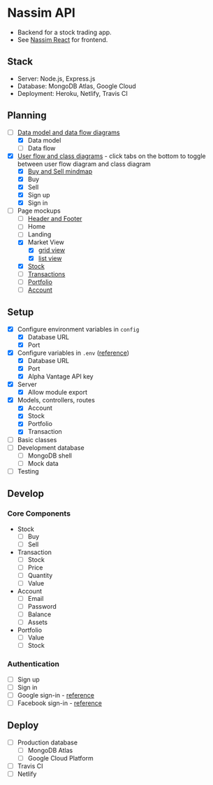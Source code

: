 # Nassim API
- Backend for a stock trading app.
- See [Nassim React](https://github.com/elainechan/nassim-react) for frontend.

## Stack
- Server: Node.js, Express.js
- Database: MongoDB Atlas, Google Cloud
- Deployment: Heroku, Netlify, Travis CI

## Planning
- [ ] [Data model and data flow diagrams](https://www.lucidchart.com/invitations/accept/a3d05af8-7701-45f3-9d95-aea6e53bf1fe)
	- [x] Data model
	- [ ] Data flow
- [x] [User flow and class diagrams](https://www.lucidchart.com/invitations/accept/b753933a-e61a-419a-bb17-512399382754) - click tabs on the bottom to toggle between user flow diagram and class diagram
	- [x] [Buy and Sell mindmap](https://www.mindmeister.com/1142330199?t=X3o3zAO1xb)
	- [x] Buy
	- [x] Sell
	- [x] Sign up
	- [x] Sign in
- [ ] Page mockups
	- [ ] [Header and Footer](https://wireframe.cc/)
	- [ ] Home
	- [ ] Landing
	- [x] Market View
		- [x] [grid view](https://wireframe.cc/6lapy6)
		- [x] [list view](https://wireframe.cc/8Wsa4O)
	- [x] [Stock](https://wireframe.cc/OLjSTq)
	- [ ] [Transactions]()
	- [ ] [Portfolio]()
	- [ ] [Account]()

## Setup
- [x] Configure environment variables in `config`
	- [x] Database URL
	- [x] Port
- [x] Configure variables in `.env` ([reference](https://www.npmjs.com/package/dotenv))
	- [x] Database URL
	- [x] Port
	- [x] Alpha Vantage API key
- [x] Server
	- [x] Allow module export
- [x] Models, controllers, routes
	- [x] Account
	- [x] Stock
	- [x] Portfolio
	- [x] Transaction
- [ ] Basic classes
- [ ] Development database
	- [ ] MongoDB shell
	- [ ] Mock data
- [ ] Testing

## Develop
### Core Components
- Stock
	- [ ] Buy
	- [ ] Sell
- Transaction
	- [ ] Stock
	- [ ] Price
	- [ ] Quantity
	- [ ] Value
- Account
	- [ ] Email
	- [ ] Password
	- [ ] Balance
	- [ ] Assets
- Portfolio
	- [ ] Value
	- [ ] Stock
### Authentication
- [ ] Sign up
- [ ] Sign in
- [ ] Google sign-in - [reference](https://developers.google.com/identity/sign-in/web/sign-in)
- [ ] Facebook sign-in - [reference](https://developers.facebook.com/docs/facebook-login/web)

## Deploy
- [ ] Production database
	- [ ] MongoDB Atlas
	- [ ] Google Cloud Platform
- [ ] Travis CI
- [ ] Netlify